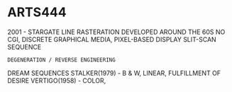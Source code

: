 # ARTS444

2001 - STARGATE
	LINE RASTERATION DEVELOPED AROUND THE 60S
	NO CGI,
	DISCRETE GRAPHICAL MEDIA,
	PIXEL-BASED DISPLAY
	SLIT-SCAN SEQUENCE

	DEGENERATION / REVERSE ENGINEERING

DREAM SEQUENCES
	STALKER(1979) - B & W, LINEAR, FULFILLMENT OF DESIRE
	VERTIGO(1958) - COLOR,
